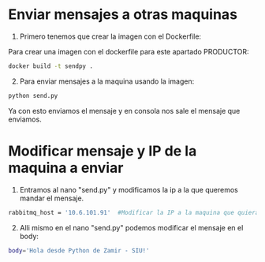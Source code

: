 # Enviar mensajes a otras maquinas 

1. Primero tenemos que crear la imagen con el Dockerfile:

Para crear una imagen con el dockerfile para este apartado PRODUCTOR:
```bash
docker build -t sendpy .
```
2. Para enviar mensajes a la maquina usando la imagen: 
```bash
python send.py
```
Ya con esto enviamos el mensaje y en consola nos sale el mensaje que enviamos. 

# Modificar mensaje y IP de la maquina a enviar

1. Entramos al nano "send.py" y modificamos la ip a la que queremos mandar el mensaje.
```bash
rabbitmq_host = '10.6.101.91'  #Modificar la IP a la maquina que quiera mandar mensajes
```
2. Alli mismo en el nano "send.py" podemos modificar el mensaje en el body:
```bash
body='Hola desde Python de Zamir - SIU!'
```
